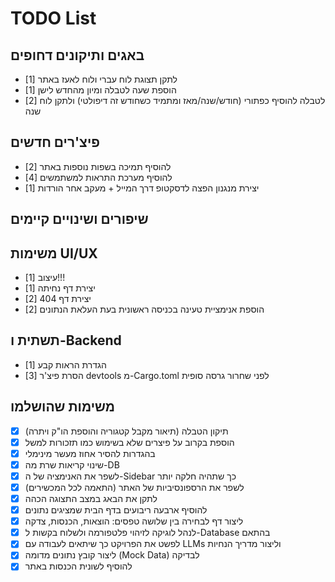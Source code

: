 # TODO List

## באגים ותיקונים דחופים

- [1] לתקן תצוגת לוח עברי ולוח לאעז באתר
- [1] הוספת שעה לטבלה ומיון מהחדש לישן
- [2] לטבלה להוסיף כפתורי (חודש/שנה/מאז ומתמיד כשחודש זה דיפולטי) ולתקן לוח שנה

## פיצ'רים חדשים

- [2] להוסיף תמיכה בשפות נוספות באתר
- [4] להוסיף מערכת התראות למשתמשים
- [1] יצירת מנגנון הפצה לדסקטופ דרך המייל + מעקב אחר הורדות

## שיפורים ושינויים קיימים

## משימות UI/UX

- [1] עיצוב!!!
- [1] יצירת דף נחיתה
- [2] יצירת דף 404
- [2] הוספת אנימציית טעינה בכניסה ראשונית בעת העלאת הנתונים

## תשתית ו-Backend

- [1] הגדרת הראות קבע
- [3] הסרת פיצ'ר devtools מ-Cargo.toml לפני שחרור גרסה סופית

## משימות שהושלמו

- [x] תיקון הטבלה (תיאור מקבל קטגוריה והוספת הו"ק ויתרה)
- [x] הוספת בקרוב על פיצרים שלא בשימוש כמו תזכורות למשל
- [x] בהגדרות להסיר אחוז מעשר מינימלי
- [x] שינוי קריאות שרת מה-DB
- [x] לשפר את האנימציה של ה-Sidebar כך שתהיה חלקה יותר
- [x] לשפר את הרספונסיביות של האתר (התאמה לכל המכשירים)
- [x] לתקן את הבאג במצב התצוגה הכהה
- [x] להוסיף ארבעה ריבועים בדף הבית שמציגים נתונים
- [x] ליצור דף לבחירה בין שלושה טפסים: הוצאות, הכנסות, צדקה
- [x] לנהל לוגיקה לזיהוי פלטפורמה ולשלוח בקשות ל-Database בהתאם
- [x] לפשט את הפרויקט כך שיתאים לעבודה עם LLMs וליצור מדריך הנחיות
- [x] ליצור קובץ נתונים מדומה (Mock Data) לבדיקה
- [x] להוסיף לשונית הכנסות באתר
